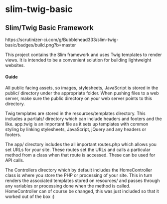 # slim-twig-basic
<h2>Slim/Twig Basic Framework</h2>
https://scrutinizer-ci.com/g/Bubblehead333/slim-twig-basic/badges/build.png?b=master

This project contains the Slim framework and uses Twig templates to render views.
It is intended to be a convenient solution for building lightweight websites.

<h4>Guide</h4>

All public facing assets, so images, stylesheets, JavaScript is stored in the
public/ directory under the appropriate folder.
When pushing files to a web server, make sure the public directory on your web
server points to this directory.

Twig templates are stored in the resources/templates directory. This includes a
partials/ directory which can include headers and footers and the like. app.twig
is an important file as it sets up templates with common styling by linking
stylesheets, JavaScript, jQuery and any headers or footers.

The app/ directory includes the all important routes.php which allows you set
URLs for your site. These routes set the URLs and calls a particular method from
a class when that route is accessed. These can be used for API calls.

The Controllers directory which by default includes the HomeController class is
where you store the PHP or processing of your site. This in turn renders the
associated templates stored on resources/ and passes through any variables or
processing done when the method is called. HomeController can of course be
changed, this was just included so that it worked out of the box :)
